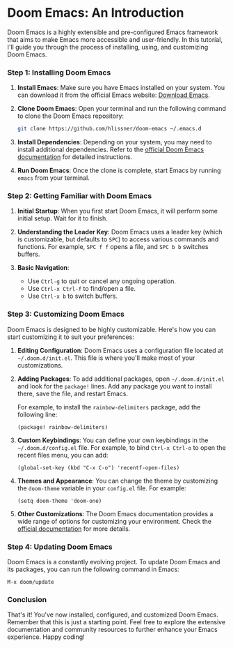 # Doom Emacs: An Introduction

Doom Emacs is a highly extensible and pre-configured Emacs framework that aims to make Emacs more accessible and user-friendly. In this tutorial, I'll guide you through the process of installing, using, and customizing Doom Emacs.

### Step 1: Installing Doom Emacs

1. **Install Emacs**:
   Make sure you have Emacs installed on your system. You can download it from the official Emacs website: [Download Emacs](https://www.gnu.org/software/emacs/).

2. **Clone Doom Emacs**:
   Open your terminal and run the following command to clone the Doom Emacs repository:
   ```bash
   git clone https://github.com/hlissner/doom-emacs ~/.emacs.d
   ```

3. **Install Dependencies**:
   Depending on your system, you may need to install additional dependencies. Refer to the [official Doom Emacs documentation](https://github.com/doomemacs/doomemacs/blob/master/docs/getting_started.org) for detailed instructions.

4. **Run Doom Emacs**:
   Once the clone is complete, start Emacs by running `emacs` from your terminal.

### Step 2: Getting Familiar with Doom Emacs

1. **Initial Startup**:
   When you first start Doom Emacs, it will perform some initial setup. Wait for it to finish.

2. **Understanding the Leader Key**:
   Doom Emacs uses a leader key (which is customizable, but defaults to `SPC`) to access various commands and functions. For example, `SPC f f` opens a file, and `SPC b b` switches buffers.

3. **Basic Navigation**:
   - Use `Ctrl-g` to quit or cancel any ongoing operation.
   - Use `Ctrl-x Ctrl-f` to find/open a file.
   - Use `Ctrl-x b` to switch buffers.

### Step 3: Customizing Doom Emacs

Doom Emacs is designed to be highly customizable. Here's how you can start customizing it to suit your preferences:

1. **Editing Configuration**:
   Doom Emacs uses a configuration file located at `~/.doom.d/init.el`. This file is where you'll make most of your customizations.

2. **Adding Packages**:
   To add additional packages, open `~/.doom.d/init.el` and look for the `package!` lines. Add any package you want to install there, save the file, and restart Emacs.

   For example, to install the `rainbow-delimiters` package, add the following line:
   ```elisp
   (package! rainbow-delimiters)
   ```

3. **Custom Keybindings**:
   You can define your own keybindings in the `~/.doom.d/config.el` file. For example, to bind `Ctrl-x Ctrl-o` to open the recent files menu, you can add:
   ```elisp
   (global-set-key (kbd "C-x C-o") 'recentf-open-files)
   ```

4. **Themes and Appearance**:
   You can change the theme by customizing the `doom-theme` variable in your `config.el` file. For example:
   ```elisp
   (setq doom-theme 'doom-one)
   ```

5. **Other Customizations**:
   The Doom Emacs documentation provides a wide range of options for customizing your environment. Check the [official documentation](https://github.com/hlissner/doom-emacs/blob/develop/docs/getting_started.org) for more details.

### Step 4: Updating Doom Emacs

Doom Emacs is a constantly evolving project. To update Doom Emacs and its packages, you can run the following command in Emacs:

```elisp
M-x doom/update
```

### Conclusion

That's it! You've now installed, configured, and customized Doom Emacs. Remember that this is just a starting point. Feel free to explore the extensive documentation and community resources to further enhance your Emacs experience. Happy coding!